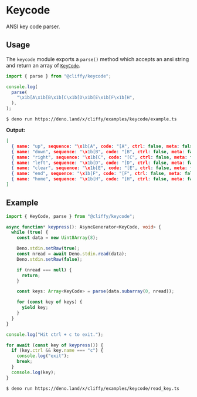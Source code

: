 # Keycode

ANSI key code parser.

## Usage

The `keycode` module exports a `parse()` method which accepts an ansi string and
return an array of [`KeyCode`](./keycode.md).

```typescript
import { parse } from "@cliffy/keycode";

console.log(
  parse(
    "\x1b[A\x1b[B\x1b[C\x1b[D\x1b[E\x1b[F\x1b[H",
  ),
);
```

```console
$ deno run https://deno.land/x/cliffy/examples/keycode/example.ts
```

**Output:**

```json
[
  { name: "up", sequence: "\x1b[A", code: "[A", ctrl: false, meta: false, shift: false },
  { name: "down", sequence: "\x1b[B", code: "[B", ctrl: false, meta: false, shift: false },
  { name: "right", sequence: "\x1b[C", code: "[C", ctrl: false, meta: false, shift: false },
  { name: "left", sequence: "\x1b[D", code: "[D", ctrl: false, meta: false, shift: false },
  { name: "clear", sequence: "\x1b[E", code: "[E", ctrl: false, meta: false, shift: false },
  { name: "end", sequence: "\x1b[F", code: "[F", ctrl: false, meta: false, shift: false },
  { name: "home", sequence: "\x1b[H", code: "[H", ctrl: false, meta: false, shift: false }
]
```

## Example

```typescript
import { KeyCode, parse } from "@cliffy/keycode";

async function* keypress(): AsyncGenerator<KeyCode, void> {
  while (true) {
    const data = new Uint8Array(8);

    Deno.stdin.setRaw(true);
    const nread = await Deno.stdin.read(data);
    Deno.stdin.setRaw(false);

    if (nread === null) {
      return;
    }

    const keys: Array<KeyCode> = parse(data.subarray(0, nread));

    for (const key of keys) {
      yield key;
    }
  }
}

console.log("Hit ctrl + c to exit.");

for await (const key of keypress()) {
  if (key.ctrl && key.name === "c") {
    console.log("exit");
    break;
  }
  console.log(key);
}
```

```console
$ deno run https://deno.land/x/cliffy/examples/keycode/read_key.ts
```
